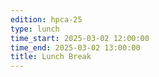 ```yaml
---
edition: hpca-25
type: lunch
time_start: 2025-03-02 12:00:00
time_end: 2025-03-02 13:00:00
title: Lunch Break
---
```


 
